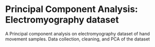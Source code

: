 # Principal Component Analysis: Electromyography dataset
A Principal component analysis on electromyography dataset of hand movement samples. Data collection, cleaning, and PCA of the dataset 
